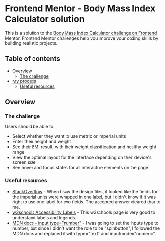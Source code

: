 # Frontend Mentor - Body Mass Index Calculator solution

This is a solution to the [Body Mass Index Calculator challenge on Frontend Mentor](https://www.frontendmentor.io/challenges/body-mass-index-calculator-brrBkfSz1T). Frontend Mentor challenges help you improve your coding skills by building realistic projects. 

## Table of contents

- [Overview](#overview)
  - [The challenge](#the-challenge)
- [My process](#my-process)
  - [Useful resources](#useful-resources)


## Overview

### The challenge

Users should be able to:

- Select whether they want to use metric or imperial units
- Enter their height and weight
- See their BMI result, with their weight classification and healthy weight range
- View the optimal layout for the interface depending on their device's screen size
- See hover and focus states for all interactive elements on the page


### Useful resources

- [StackOverflow](https://stackoverflow.com/questions/9004307/two-input-fields-inside-one-label) - When I saw the design files, it looked like the fields for the imperial units were wrapped in one label, but I didn't know if it was right to use one label for two fields. The accepted answer cleared that to me. 
- [w3schools Accessibility Labels](https://www.w3schools.com/accessibility/accessibility_labels.php) - This w3schools page is very good to understand labels and legends.
- [MDN docs - input type="number"](https://developer.mozilla.org/en-US/docs/Web/HTML/Element/input/number#accessibility_concerns) - I was going to set the inputs type to number, but since I didn't want the role to be "spinbutton", I followed the MDN docs and replaced it with type="text" and inputmode="numeric".